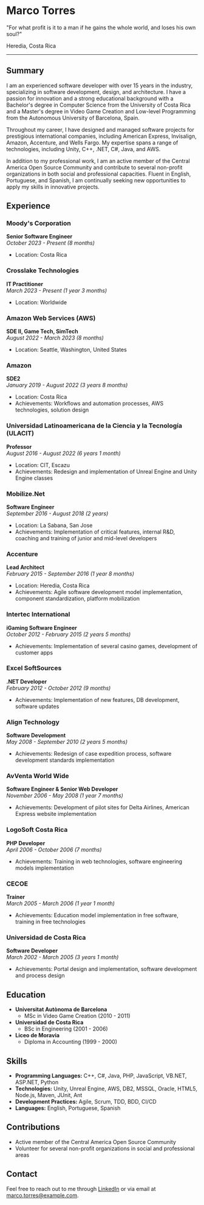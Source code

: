 # Marco Torres

"For what profit is it to a man if he gains the whole world, and loses his own soul?"

Heredia, Costa Rica

---

## Summary

I am an experienced software developer with over 15 years in the industry, specializing in software development, design, and architecture. I have a passion for innovation and a strong educational background with a Bachelor's degree in Computer Science from the University of Costa Rica and a Master's degree in Video Game Creation and Low-level Programming from the Autonomous University of Barcelona, Spain.

Throughout my career, I have designed and managed software projects for prestigious international companies, including American Express, Invisalign, Amazon, Accenture, and Wells Fargo. My expertise spans a range of technologies, including Unity, C++, .NET, C#, Java, and AWS.

In addition to my professional work, I am an active member of the Central America Open Source Community and contribute to several non-profit organizations in both social and professional capacities. Fluent in English, Portuguese, and Spanish, I am continually seeking new opportunities to apply my skills in innovative projects.

## Experience

### Moody's Corporation
**Senior Software Engineer**  
*October 2023 - Present (8 months)*  
- Location: Costa Rica

### Crosslake Technologies
**IT Practitioner**  
*March 2023 - Present (1 year 3 months)*  
- Location: Worldwide

### Amazon Web Services (AWS)
**SDE II, Game Tech, SimTech**  
*August 2022 - March 2023 (8 months)*  
- Location: Seattle, Washington, United States

### Amazon
**SDE2**  
*January 2019 - August 2022 (3 years 8 months)*  
- Location: Costa Rica  
- Achievements: Workflows and automation processes, AWS technologies, solution design

### Universidad Latinoamericana de la Ciencia y la Tecnología (ULACIT)
**Professor**  
*August 2016 - August 2022 (6 years 1 month)*  
- Location: CIT, Escazu  
- Achievements: Redesign and implementation of Unreal Engine and Unity Engine classes

### Mobilize.Net
**Software Engineer**  
*September 2016 - August 2018 (2 years)*  
- Location: La Sabana, San Jose  
- Achievements: Implementation of critical features, internal R&D, coaching and training of junior and mid-level developers

### Accenture
**Lead Architect**  
*February 2015 - September 2016 (1 year 8 months)*  
- Location: Heredia, Costa Rica  
- Achievements: Agile software development model implementation, component standardization, platform mobilization

### Intertec International
**iGaming Software Engineer**  
*October 2012 - February 2015 (2 years 5 months)*  
- Achievements: Implementation of several casino games, development of customer apps

### Excel SoftSources
**.NET Developer**  
*February 2012 - October 2012 (9 months)*  
- Achievements: Implementation of new features, DB development, software updates

### Align Technology
**Software Development**  
*May 2008 - September 2010 (2 years 5 months)*  
- Achievements: Redesign of case expedition process, software development standards implementation

### AvVenta World Wide
**Software Engineer & Senior Web Developer**  
*November 2006 - May 2008 (1 year 7 months)*  
- Achievements: Development of pilot sites for Delta Airlines, American Express website implementation

### LogoSoft Costa Rica
**PHP Developer**  
*April 2006 - October 2006 (7 months)*  
- Achievements: Training in web technologies, software engineering models implementation

### CECOE
**Trainer**  
*March 2005 - March 2006 (1 year 1 month)*  
- Achievements: Education model implementation in free software, training in free technologies

### Universidad de Costa Rica
**Software Developer**  
*March 2002 - March 2005 (3 years 1 month)*  
- Achievements: Portal design and implementation, software development and process design

## Education

- **Universitat Autònoma de Barcelona**
  - MSc in Video Game Creation (2010 - 2011)
- **Universidad de Costa Rica**
  - BSc in Engineering (2001 - 2006)
- **Liceo de Moravia**
  - Diploma in Accounting (1999 - 2000)

## Skills

- **Programming Languages:** C++, C#, Java, PHP, JavaScript, VB.NET, ASP.NET, Python
- **Technologies:** Unity, Unreal Engine, AWS, DB2, MSSQL, Oracle, HTML5, Node.js, Maven, JUnit, Ant
- **Development Practices:** Agile, Scrum, TDD, BDD, CI/CD
- **Languages:** English, Portuguese, Spanish

## Contributions

- Active member of the Central America Open Source Community
- Volunteer for several non-profit organizations in social and professional areas

## Contact

Feel free to reach out to me through [LinkedIn](https://www.linkedin.com/in/marco-torres/) or via email at [marco.torres@example.com](mailto:marco.torres@example.com).
